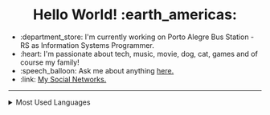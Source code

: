 <h1 align="center">Hello World! :earth_americas:</h1>

<ul>
  <li>:department_store: I'm currently working on Porto Alegre Bus Station - RS as Information Systems Programmer.</li>
  <li>:heart: I'm passionate about tech, music, movie, dog, cat, games and of course my family!</li>
  <li>:speech_balloon: Ask me about anything <a href="https://github.com/lucasrmagalhaes/lucasrmagalhaes/issues">here.</a></li>
  <li>:link: <a href="https://linktr.ee/lucasrmagalhaes">My Social Networks.</a></li>
</ul>

<hr>

<details>
    <summary>Most Used Languages</summary>
  
<div align="center">
  
[![Top skills](https://github-readme-stats.vercel.app/api/top-langs/?username=lucasrmagalhaes&layout=compact&theme=radical&bg_color=30,0d0d0d,191919&title_color=fff&text_color=fff&icon_color=79ff97)](https://github.com/anuraghazra/github-readme-stats)

</div>

</details>
